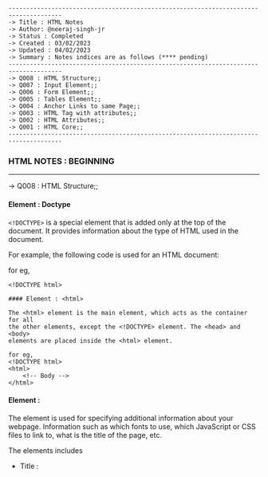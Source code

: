 ````
-------------------------------------------------------------------------------------
-> Title : HTML Notes
-> Author: @neeraj-singh-jr
-> Status : Completed
-> Created : 03/02/2023
-> Updated : 04/02/2023
-> Summary : Notes indices are as follows (**** pending)
-------------------------------------------------------------------------------------
-> Q008 : HTML Structure;;
-> Q007 : Input Element;;
-> Q006 : Form Element;;
-> Q005 : Tables Element;;
-> Q004 : Anchor Links to same Page;;
-> Q003 : HTML Tag with attributes;;
-> Q002 : HTML Attributes;;
-> Q001 : HTML Core;;
-------------------------------------------------------------------------------------
````

### HTML NOTES : BEGINNING 

-------------------------------------------------------------------------------------
-> Q008 : HTML Structure;;

#### Element : Doctype

`<!DOCTYPE>` is a special element that is added only at the top of the document.
It provides information about the type of HTML used in the document. 

For example, the following code is used for an HTML document:

for eg, 
````
<!DOCTYPE html>

#### Element : <html>

The <html> element is the main element, which acts as the container for all
the other elements, except the <!DOCTYPE> element. The <head> and <body>
elements are placed inside the <html> element.

for eg,
<!DOCTYPE html>
<html>
	<!-- Body -->
</html>
````

#### Element : <head>

The <head> element is used for specifying additional information about your
webpage. Information such as which fonts to use, which JavaScript or CSS
files to link to, what is the title of the page, etc.

The elements includes

- Title : <title> element, used to set the title of the web page.
- Link : <link> element, used to add external resources, such as CSS files.
- Script : <script> element, used to embed JavaScript code.

for eg,
````
<head>
	<title>Web Page Title</title>
</head>
````

#### Element : <body>

The <body> element contains the HTML elements that are used to display the
contents of the web page, such as headings, images, paragraphs, links etc.
There can be only one <body> tag within an HTML document.

for eg,
````
<body>
	<!-- Content here -->
</body>
````

#### Element : Comments

Comments are great! Comments can help explain your work to other coders and
even to your future self.

Comments do not get shown in the actual webpage. Although your comments can
contain anything you want, yet it is recommended that you keep them precise
and helpful.

For writing a comment use the syntax: <!-- text -->

#### Complete : Structure

- <!DOCTYPE> declaration
- <html> element, contains root HTML element that holds all the other elements.
- <head> element, contains information about the document.
- <body> element, contains the actual content displayed in the browser.

for eg,
````
<!DOCTYPE html>
<html>
	<!-- HEADERS -->
	<head>
		<title> <title>
	</head>

	<body>
		<!-- BODY -->
	</body>
</html>
````


-------------------------------------------------------------------------------------
-> Q007 : Input Element;;

###---------------- Input Type : Basic

The <input type="text"> is used for submitting a single line of text.

for eg,
<form>
	<label>Name:</label>
	<input type="text">
</form>

###---------------- Input Type : Password

The <input type="password"> is used for submitting a password. For security
purposes, it hides the text entered by the user by displaying symbols like
the dot in place of each character entered.

for eg,
<form>
	<label>Username:</label>
	<input type="text">
	<br />
	<label>Password:</label>
	<input type="password">
</form>

###---------------- Input Type : Submit

The <input type="submit"> creates a button for submitting the form data.

for eg,
<form>
	<label>Username:</label>
	<input type="text">
	<br />
	<label>Password:</label>
	<input type="password">
	<br />
	<input type="submit">
</form>

###---------------- Input Type : Reset

The <input type="reset"> resets all the form data to their default values.

for eg,
<form>
	<label>Username:</label>
	<input type="text">
	<br />
	<label>Password:</label>
	<input type="password">
	<br />
	<input type="submit">
	<input type="reset">
</form>

###---------------- Input Type : Reset

The <input type="radio"> is used to create a list from which the user can select one option.

for eg,
<form>
	<label>Can you vote?</label>
	<br />
	<input type="radio" id="vote1" value="no" name="vote">
	<label>No</label>
	<br />
	<input type="radio" id="vote2" value="yes" name="vote">
	<label>Yes</label>
	<br />
	<input type="radio" id="vote3" value="maybe" name="vote">
	<label>Maybe!</label>
</form>

The value attribute is important for the website to analyze the choice made by
the user. Also, it is required to have the name attribute be the same for all
the radio input types for them to be treated as a group.

###---------------- Input Type : Checkbox

The <input type="checkbox"> allows the user to select one or more options from
a list of choices. Attribute name is used as key and value is used as value
for the key and the output is shown like a hashmap

for eg,
<form>
	<label>Fruits you like:</label>
	<br />
	<input type="checkbox" name="fruit" value="apple">
	<label>Apple</label>
	<br />
	<input type="checkbox" name="fruit" value="banana">
	<label>Banana</label>
	<br />
	<input type="checkbox" name="fruit" value="orange">
	<label>Orange</label>
	<br />
</form>

###---------------- Input Type : Button

The <input type="button"> creates a clickable button.

for eg,
<form>
	<input type="button" value="Click Me!">
</form>


-------------------------------------------------------------------------------------
-> Q006 : Form Element;;

###---------------- Form : BASIC

An HTML form is used to collect information that the user submits. The HTML
<form> element can nest other elements like input, label, textarea, button,
etc. inside it to represent different parts of a form.

for eg,
<form>
  <input type="text" placeholder="Enter your name here">
  <button type="submit">Submit</button>
</form>

###---------------- Form : Attributes

There are many different attributes that we can specify for HTML forms. The following are some of the important ones:
1) action = "url-to-destination"
2) method = "GET / POST"

# ACTION :- The action attribute in the form element tells us where to send
  the form data after the form is submitted.

# METHOD : The method attribute specifies how to submit the form data. We use
  the GET and POST methods to submit form data. The default method is GET.

for eg,
<form action="/login" method="post">
	<!-- Form Fields Here -->
</form>

###----------------- Form : Elements

#--- ELEMENT : <input>
There are many HTML form elements. Let's look at some of the important ones:

The <input> element accepts data from the user. Its functioning depends on the
value of its type attribute.

eg,
<form action="path-to-url" method="POST">
	<input type="text">
	<input type="submit">
</form>

#--- ELEMENT : <label>
The <label> element puts a label on other form elements. 

In the example given below, <label> helps the user understand the purpose of
the <input> element.

eg,
<form>
	<label>Name: </label>
	<input type="text">
</form>

#--- ELEMENT : <textarea>
The <textarea> element is for submitting large textual content. To control its
size, the rows and cols attributes are utilized.

for eg,
<form>
	<textarea rows="3" cols="30" placeholder="Enter description here"></textarea>
</form>

#--- ELEMENT : <select>
For creating drop-down lists in our forms, we use the <select> element.

for eg,
<form>
	<select name="fruits">
		<option value="apple">Apple</option>
		<option value="orange">Orange</option>
		<option value="mango">Mango</option>
		<option value="papaya">Papaya</option>
	</select>
</form>

// Output -> "fruits" : "Apple"

#--- ELEMENT : <button>
The <button> element displays a button. 

for eg,
<form>
	<input type="text" />
	<button type="reset">Wipe it clean!</button>
</form>

#--- ELEMENT : <fieldset>
The <fieldset> element groups related form elements. Inside the <fieldset>, a
<legend> element sets the caption at the top.

for eg,
<fieldset>
	<legend>Location: </legend>
	<label>City: </label>
	<input type="text">
	<br>
	<label>State: </label>
	<input type="text">
	<br>
	<label>Country: </label>
	<input type="text">
</fieldset>

#--- FORM Structure :-
The basic structure of a form is as follows:

for eg,
<form>
	<label>Name: </label>
	<input type="text" />
	
  	<fieldset>
		<legend>Address:</legend>
		<label>City:</label>
		<input type="text" />
		<label>State: </label>
		<input type="text" />
		<label>Country: </label>
		<input type="text" />
  	</fieldset>
 
	<label>Review:</label>	
  	<textarea rows="3" cols="30"></textarea>
  
  	<label>Favorite color: </label>
	<select>
		<option value="apple">Red</option>
		<option value="orange">Green</option>
		<option value="mango">Blue</option>
	</select>
  
	<button type="reset">Reset</button>
	<input type="submit" />
</form>


-------------------------------------------------------------------------------------
-> Q005 : Tables Element;;

###---------------- TABLE Usage : Basic

The <table> element is used to display data in a table consisting of rows and
columns.

The following elements are used to arrange the data within a <table> element:
-> <caption> : It is used to add the title to the table.
-> <th> : It is used to add a table header.
-> <tr> : It is used to add a table row.
-> <td> : It is used to add information in a table row.

for eg,
<table>
	<!-- CAPTION -->
	<caption> 
		User Profile
	</caption>
	<!-- ROW : HEADER -->
	<tr>
		<th>Name</th>
		<th>Age</th>
		<th>Gender</th>
	</tr>
	<!-- ROW 1 : DATA -->
	<tr>
		<td>Oliver</td>
		<td>25</td>
		<td>Male</td>
	</tr>
	<!-- ROW 2 : DATA -->
	<tr>
		<td>Eve</td>
		<td>30</td>
		<td>Female</td>
	</tr>
</table>

###---------------- TABLE Usage : Advance

-> Table Head :- 
The <thead> element is used to organize the header row of a table.

It doesn't change anything in the table, but it can contain the whole header
row and gives your code a good structure.

-> Table Body :-
The <tbody> element is used to organize the body of a table.

It doesn't change anything in the table's layout. But, it is used to give the
table's HTML, a proper structure.

-> Table Footer :-
The <tfoot> element is used to organize the footer row of a table.

It doesn't change anything in the table, but it can contain the whole footer
row and gives your code a good structure.

for eg, 
<!-- Table -->
<table>
	<!-- Table : Head -->
	<thead>
		<tr>
			<td>Type<td>
			<td>Count</td>
		</tr>
	</thead>
	<!-- Table : Body -->
	<tbody>
		<tr>
			<td>Children</td>
			<td>20</td>
		</tr>
		<tr>
			<td>Nature</td>
			<td>15</td>
		</tr>
		<tr>
			<td>Fantasy</td>
			<td>15</td>
		</tr>
	</tbody>
	<!-- Table : Footer -->
	<tfoot>
		<tr>
			<td>Total</td>
			<td>50</td>
		</tr>
	</tfoot>
</table>


-------------------------------------------------------------------------------------
-> Q004 : Anchor Links to same Page;;

Suppose, we want to link to a section in the same page that we are on.

For an instance, imagine a long page where you have read a lot and scrolled to
the bottom. Now, wouldn't it be easy to go back to the top without having to
do all that scrolling again

For these purposes, we can use the a tag in the following manner:

for eg,
<!-- HTML PAGE -->

<h1 id="title">Geographical Concepts</h1>

<a href="#country">Countries</a>

<a href="#city-network">City Network</a>

<a href="#micronation">Micronation</a>

<h2 id="country">Countries</h2>
<p>LONG PARAGRAPH 1</p>

<h2 id="city-network">City Network</h2>
<p>LONG PARAGRAPH - 2</p>

<h2 id="micronation">Micronation</h2>
<p>LONG PARAGRAPH - 3</p>


<!-- CLICK HERE TO GOTO TOP -->
<a href="#title">Go to top</a>

<!-- /HTML PAGE -->

NOTE: For making these links work, we need to make them point to the "#id" of a
part of the same page. We need to use the # symbol before the id name in the
link's href. eg, <a href="#micronation">Link <a>


-------------------------------------------------------------------------------------
-> Q003 : HTML Tags with attributes;;

###---------------- Topics: Anchor tag

The <a> element is used to create a link to a web page. 

The <a> element contains href. When we click the link, the href identifies the
web page to which the browser will now take us

for eg,
<h1>Links HTML</h1>

<p>
  <a href="https://www.dictionary.com/">dictionary.com</a>
</p>

<p>
  <a href="https://en.wikipedia.org/wiki/Bear">Let's read about Bears!</a>
</p>

<p>
  <a href="https://en.wikipedia.org/wiki/Giant_panda">Giant Pandas are interesting too!</a>
</p>

###---------------- Topics: Images Attribute

The <img> element is used to display an image. The <img> element uses src to
specify the source of the image being displayed.

The <img> is a self-closing tag.

Although the general rule is that every HTML element must have an opening and
closing tag, there are some exceptions. Some elements are self-closing,

i.e. they don't need a closing tag and can optionally be closed in the opening
tag itself. <img />, <br />, <hr />, are some self-closing elements

for eg,
<div>
	<img src="path/to/your/image.jpg" />
</div>

# Image Tag with `alt` attribute :- The `alt` attribute in an img tag is to
provide a description of the image. This is particularly useful in
situations when our image is not properly loaded on the screen. Also, the
alt text is used by screen readers to explain the image to visually
impaired people

for eg,
<img src="view-from-a-balcony.jpg" alt="The view from a balcony" width="400px"/>
<img src="view-from-a-somewhere.jpg" alt="The view from a plane" width="235"/>

###---------------- Topics: Class Attribute

Class attribute is used when we want to group a few of our elements together
so that when we want to change them through CSS or JavaScript, we can access
all of them at one time

for eg,
<div>
	<h1>Let's Learn</h1>

	<p class = "brilliant-learning-resources">
		Google
		<a href="https://google.com" class = "link-to-the-resource">Click Here</a>
	</p>

	<p class = "brilliant-learning-resources">
		Wikipedia
		<a href="https://www.wikipedia.org/" class = "link-to-the-resource">Click Here</a>
	</p>

	<p class = "brilliant-learning-resources">
  		Dictionary
  		<a href="https://www.dictionary.com/" class = "link-to-the-resource">Click Here</a>
	</p>
</div>

In the example above, we have grouped all the p elements by giving their class
attributes the value 'brilliant-learning-resources'. Similarly, we have grouped
all the links by giving their class attributes the value
'link-to-the-resource'.


###---------------- Topics: ID Attribute

ID attribute is used when we want to select only a single element to be
changed with the use of CSS or JavaScript.

for eg,
<div>
	<h1>Countries</h1>

	<p class = "countries" id = "malaysia">
	  Malaysia <a href="https://www.malaysia.travel/">Travel</a>
	</p>

	<p class = "countries" id = "egypt">
	  Egypt <a href="http://egypt.travel/">Travel</a>
	</p>
</div>


-------------------------------------------------------------------------------------
-> Q002 : HTML Attributes;;

An HTML element can have optional attributes. An attribute is used to set the
behaviour of an HTML element. It has two parts, a name and a value, and is
added within the opening tag of an element.

###---------------- Topics: Title Attributes

The title attribute is used to set the text which is displayed when the mouse
is hovered over an HTML element.

for eg,
<h1 title="The web loves HTML">On the internet, HTML is everywhere</h1>


-------------------------------------------------------------------------------------
### Q001 : HTML Core Topics;;

#### Topic : Elements

An HTML document is made up of different HTML elements. 

Each HTML element typically has three parts:
1. Opening tag 
2. Content 
3. Closing tag

for eg, 
````
<h1>This is a heading</h1>
<br />
<h1>This is another heading</h1>
````

Here, <h1> at the beginning is called the opening tag, the 'Hello, World!' text 
is the content and the </h1> at the end is called the closing tag.


#### Topic : Headings

The elements <h1> through <h6> are used to display headings.

<h1> is the most important heading.

<h2> is less important than h1, but more important than any other text.

This way, we have six different types of headings, from <h1> to <h6>.

for eg,
````
<h1>Hello BigBinary Academy</h1>
<h2>Hello BigBinary Academy</h2>
<h3>Hello BigBinary Academy</h3>
<h6>Hello BigBinary Academy</h6>
````

#### Topic : Paragraph

The <p> element is used to display a paragraph.

for eg,
````
<h1>The Himalayas?</h1>
<p>Himalayas is a beautiful mountain range. It lies in the Indian subcontinent.</p>
<p>It is mostly made up of uplifted sedimentary and metamorphic rock.</p>
````

#### Topic : List

There are two types of list in the html section
1) Unordered list
2) Ordedered list

`Unordered List` : The <ul> element is used to display a bulleted list of items.
Each item, in turn, needs to be put inside an <li> element.

for eg,
````
<h1>Things I like</h1>

<ul>
  <li>Ice cream</li>
  <li>Chocolate</li>
  <li>Movies</li>
</ul>
````

`Ordered List` : The <ol> element is used to display an ordered list of items.
Each item, in turn, needs to be put inside an <li> element.

for eg,
````
<h1>Greek Alphabet</h1>

<ol>
  <li>Alpha</li>
  <li>Beta</li>
  <li>Gamma</li>
</ol>
````

#### Topic : Line Break

The br element is used to create a line break in your text. It is a
self-closing tag and so looks like this, <br/>.

A line break will force the text to start from a new line without creating a
new paragraph. br tags can be used to display text where we need to show the
information in different lines, but the lines are not contextually separate

for eg,
````
An old silent pond...<br/>
A frog jumps into the pond, <br/>
splash! Silence again.<br/>
- Matsuo Basho
````

#### Topic : Div Tag

The `<div>` element is used to create a section in an HTML document.

It is a box in which you can hold a certain part of your content. You can
group HTML tags, text, or any kind of content together in a div. Since, it is
simply holding your content, you'll see no change in the output, but your
code is now more organized.

The importance of div will be visible to you as you practice more.

for eg,
````
<!-- DIV 1 -->
<div>
  <h2>Administrator</h2>
  <p>Every administrator has an editor page</p>
</div>
<!-- DIV 2 -->
<div>
  <h2>User</h2>
  <p>Every user has a profile page</p>
</div>
<!-- DIV 2 -->
<div>
  <h2>Product</h2>
  <p>Every product has a product card</p>
</div>
````

-------------------------------------------------------------------------------------
